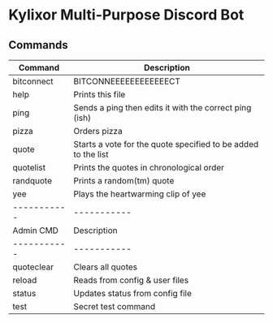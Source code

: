 **Kylixor Multi-Purpose Discord Bot**
====================================

Commands
--------

| Command     | Description
| ----------- | -----------
| bitconnect  | BITCONNEEEEEEEEEEEECT
| help        | Prints this file
| ping        | Sends a ping then edits it with the correct ping (ish)
| pizza       | Orders pizza
| quote       | Starts a vote for the quote specified to be added to the list
| quotelist   | Prints the quotes in chronological order
| randquote   | Prints a random(tm) quote
| yee         | Plays the heartwarming clip of yee
| ----------- | -----------
| Admin CMD   | Description
| ----------- | -----------
| quoteclear  | Clears all quotes
| reload      | Reads from config & user files
| status      | Updates status from config file
| test        | Secret test command

